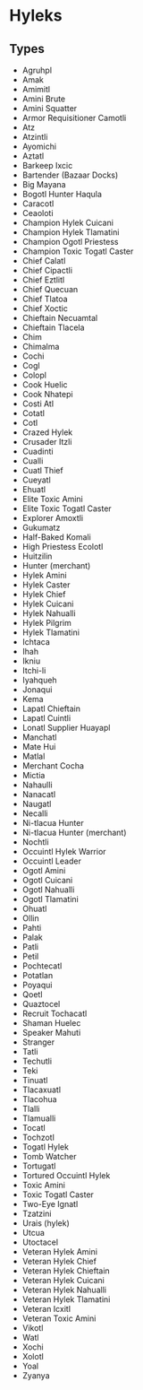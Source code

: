 # Hyleks
## Types

* Agruhpl
* Amak
* Amimitl
* Amini Brute
* Amini Squatter
* Armor Requisitioner Camotli
* Atz
* Atzintli
* Ayomichi
* Aztatl
* Barkeep Ixcic
* Bartender (Bazaar Docks)
* Big Mayana
* Bogotl Hunter Haqula
* Caracotl
* Ceaoloti
* Champion Hylek Cuicani
* Champion Hylek Tlamatini
* Champion Ogotl Priestess
* Champion Toxic Togatl Caster
* Chief Calatl
* Chief Cipactli
* Chief Eztlitl
* Chief Quecuan
* Chief Tlatoa
* Chief Xoctic
* Chieftain Necuamtal
* Chieftain Tlacela
* Chim
* Chimalma
* Cochi
* Cogl
* Colopl
* Cook Huelic
* Cook Nhatepi
* Costi Atl
* Cotatl
* Cotl
* Crazed Hylek
* Crusader Itzli
* Cuadinti
* Cualli
* Cuatl Thief
* Cueyatl
* Ehuatl
* Elite Toxic Amini
* Elite Toxic Togatl Caster
* Explorer Amoxtli
* Gukumatz
* Half-Baked Komali
* High Priestess Ecolotl
* Huitzilin
* Hunter (merchant)
* Hylek Amini
* Hylek Caster
* Hylek Chief
* Hylek Cuicani
* Hylek Nahualli
* Hylek Pilgrim
* Hylek Tlamatini
* Ichtaca
* Ihah
* Ikniu
* Itchi-li
* Iyahqueh
* Jonaqui
* Kema
* Lapatl Chieftain
* Lapatl Cuintli
* Lonatl Supplier Huayapl
* Manchatl
* Mate Hui
* Matlal
* Merchant Cocha
* Mictia
* Nahaulli
* Nanacatl
* Naugatl
* Necalli
* Ni-tlacua Hunter
* Ni-tlacua Hunter (merchant)
* Nochtli
* Occuintl Hylek Warrior
* Occuintl Leader
* Ogotl Amini
* Ogotl Cuicani
* Ogotl Nahualli
* Ogotl Tlamatini
* Ohuatl
* Ollin
* Pahti
* Palak
* Patli
* Petil
* Pochtecatl
* Potatlan
* Poyaqui
* Qoetl
* Quaztocel
* Recruit Tochacatl
* Shaman Huelec
* Speaker Mahuti
* Stranger
* Tatli
* Techutli
* Teki
* Tinuatl
* Tlacaxuatl
* Tlacohua
* Tlalli
* Tlamualli
* Tocatl
* Tochzotl
* Togatl Hylek
* Tomb Watcher
* Tortugatl
* Tortured Occuintl Hylek
* Toxic Amini
* Toxic Togatl Caster
* Two-Eye Ignatl
* Tzatzini
* Urais (hylek)
* Utcua
* Utoctacel
* Veteran Hylek Amini
* Veteran Hylek Chief
* Veteran Hylek Chieftain
* Veteran Hylek Cuicani
* Veteran Hylek Nahualli
* Veteran Hylek Tlamatini
* Veteran Icxitl
* Veteran Toxic Amini
* Vikotl
* Watl
* Xochi
* Xolotl
* Yoal
* Zyanya
